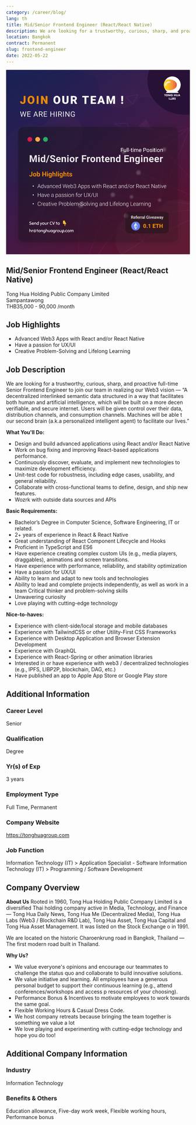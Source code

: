 ```yaml
---
category: /career/blog/
lang: th
title: Mid/Senior Frontend Engineer (React/React Native)
description: We are looking for a trustworthy, curious, sharp, and proactive full-time Senior Frontend Engineer to join our team in realizing our Web3 vision — “A decentralized interlinked semantic data structured in a way that facilitates both human and artificial intelligence, which will be built on a more decen verifiable, and secure internet. Users will be given control over their data, distribution channels, and consumption channels. Machines will be able t our second brain (a.k.a personalized intelligent agent) to facilitate our lives.”
location: Bangkok
contract: Permanent
slug: frontend-engineer
date: 2022-05-22
---
```


![Mid/Senior Frontend Engineer (React/React Native)](../../../images/senior_frontend_engineer.png)

## Mid/Senior Frontend Engineer (React/React Native)

Tong Hua Holding Public Company Limited  
Sampantawong  
THB35,000 - 90,000 /month

## Job Highlights

- Advanced Web3 Apps with React and/or React Native
- Have a passion for UX/UI  
- Creative Problem-Solving and Lifelong Learning

## Job Description

We are looking for a trustworthy, curious, sharp, and proactive full-time Senior Frontend Engineer to join our team in realizing our Web3 vision — “A decentralized interlinked semantic data structured in a way that facilitates both human and artificial intelligence, which will be built on a more decen verifiable, and secure internet. Users will be given control over their data, distribution channels, and consumption channels. Machines will be able t our second brain (a.k.a personalized intelligent agent) to facilitate our lives.”

**What You'll Do:**

- Design and build advanced applications using React and/or React Native
- Work on bug fixing and improving React-based applications performance.  
- Continuously discover, evaluate, and implement new technologies to maximize development efficiency.
- Unit-test code for robustness, including edge cases, usability, and general reliability.  
- Collaborate with cross-functional teams to define, design, and ship new features.  
- Wozrk with outside data sources and APIs

**Basic Requirements:**

- Bachelor’s Degree in Computer Science, Software Engineering, IT or related.
- 2+ years of experience in React & React Native  
- Great understanding of React Component Lifecycle and Hooks  
- Proficient in TypeScript and ES6
- Have experience creating complex custom UIs (e.g., media players, draggables), animations and screen transitions.
- Have experience with performance, reliability, and stability optimization  
- Have a passion for UX/UI  
- Ability to learn and adapt to new tools and technologies
- Ability to lead and complete projects independently, as well as work in a team Critical thinker and problem-solving skills  
- Unwavering curiosity  
- Love playing with cutting-edge technology

**Nice-to-haves:**

- Experience with client-side/local storage and mobile databases  
- Experience with TailwindCSS or other Utility-First CSS Frameworks  
- Experience with Desktop Application and Browser Extension Development  
- Experience with GraphQL  
- Experience with React-Spring or other animation libraries  
- Interested in or have experience with web3 / decentralized technologies (e.g., IPFS, LIBP2P, blockchain, DAG, etc.)
- Have published an app to Apple App Store or Google Play store

## Additional Information

### Career Level

Senior

### Qualification

Degree

### Yr(s) of Exp

3 years

### Employment Type

Full Time, Permanent

### Company Website
<https://tonghuagroup.com>

### Job Function

Information Technology (IT) > Application Specialist - Software Information Technology (IT) > Programming / Software Development

## Company Overview

**About Us**
Rooted in 1960, Tong Hua Holding Public Company Limited is a diversified Thai holding company active in Media, Technology, and Finance — Tong Hua Daily News, Tong Hua Me (Decentralized Media), Tong Hua Labs (Web3 / Blockchain R&D Lab), Tong Hua Asset, Tong Hua Capital and Tong Hua Asset Management. It was listed on the Stock Exchange o in 1991.

We are located on the historic Charoenkrung road in Bangkok, Thailand — The first modern road built in Thailand.

**Why Us?**

- We value everyone's opinions and encourage our teammates to challenge the status quo and collaborate to build innovative solutions.
- We value initiative and learning. All employees have a generous personal budget to support their continuous learning (e.g., attend conferences/workshops and access p resources of your choosing).
- Performance Bonus & Incentives to motivate employees to work towards the same goal.
- Flexible Working Hours & Casual Dress Code.
- We host company retreats because bringing the team together is something we value a lot
- We love playing and experimenting with cutting-edge technology and hope you do too!

## Additional Company Information

### Industry

Information Technology

### Benefits & Others

Education allowance, Five-day work week, Flexible working hours, Performance bonus
